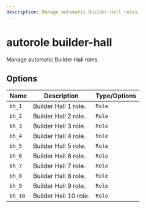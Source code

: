 ```yaml
---
description: Manage automatic Builder Hall roles.
---
```


# autorole builder-hall

Manage automatic Builder Hall roles.

## Options

| Name | Description | Type/Options |
|------|-------------|--------------|
| `bh_1` | Builder Hall 1 role. | `Role` |
| `bh_2` | Builder Hall 2 role. | `Role` |
| `bh_3` | Builder Hall 3 role. | `Role` |
| `bh_4` | Builder Hall 4 role. | `Role` |
| `bh_5` | Builder Hall 5 role. | `Role` |
| `bh_6` | Builder Hall 6 role. | `Role` |
| `bh_7` | Builder Hall 7 role. | `Role` |
| `bh_8` | Builder Hall 8 role. | `Role` |
| `bh_9` | Builder Hall 9 role. | `Role` |
| `bh_10` | Builder Hall 10 role. | `Role` |

